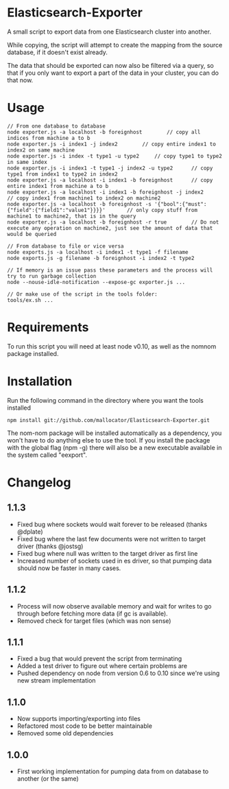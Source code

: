 Elasticsearch-Exporter
======================

A small script to export data from one Elasticsearch cluster into another.

While copying, the script will attempt to create the mapping from the source database, if it doesn't exist already.

The data that should be exported can now also be filtered via a query, so that if you only want to export a part of the data in your cluster, you can do that now.

# Usage

	// From one database to database
	node exporter.js -a localhost -b foreignhost		// copy all indices from machine a to b
	node exporter.js -i index1 -j index2		// copy entire index1 to index2 on same machine
	node exporter.js -i index -t type1 -u type2		// copy type1 to type2 in same index
	node exporter.js -i index1 -t type1 -j index2 -u type2		// copy type1 from index1 to type2 in index2
	node exporter.js -a localhost -i index1 -b foreignhost		// copy entire index1 from machine a to b
	node exporter.js -a localhost -i index1 -b foreignhost -j index2		// copy index1 from machine1 to index2 on machine2
	node exporter.js -a localhost -b foreignhost -s '{"bool":{"must":{"field":{"field1":"value1"}}}}'		// only copy stuff from machine1 to machine2, that is in the query
	node exporter.js -a localhost -b foreignhost -r true		// Do not execute any operation on machine2, just see the amount of data that would be queried
	
	// From database to file or vice versa
	node exports.js -a localhost -i index1 -t type1 -f filename
	node exports.js -g filename -b foreignhost -i index2 -t type2
    
    // If memory is an issue pass these parameters and the process will try to run garbage collection
    node --nouse-idle-notification --expose-gc exporter.js ...
    
    // Or make use of the script in the tools folder:
    tools/ex.sh ...

# Requirements

To run this script you will need at least node v0.10, as well as the nomnom package installed.

# Installation

Run the following command in the directory where you want the tools installed

	npm install git://github.com/mallocator/Elasticsearch-Exporter.git
	
The nom-nom package will be installed automatically as a dependency, you won't have to do anything else to use the tool. If you install the package with the global flag (npm -g) there will also be a new executable available in the system called "eexport".

# Changelog

## 1.1.3
* Fixed bug where sockets would wait forever to be released (thanks @dplate)
* Fixed bug where the last few documents were not written to target driver (thanks @jostsg)
* Fixed bug where null was written to the target driver as first line
* Increased number of sockets used in es driver, so that pumping data should now be faster in many cases.

## 1.1.2
* Process will now observe available memory and wait for writes to go through before fetching more data (if gc is available).
* Removed check for target files (which was non sense)

## 1.1.1
* Fixed a bug that would prevent the script from terminating
* Added a test driver to figure out where certain problems are
* Pushed dependency on node from version 0.6 to 0.10 since we're using new stream implementation

## 1.1.0
* Now supports importing/exporting into files
* Refactored most code to be better maintainable
* Removed some old dependencies

## 1.0.0
* First working implementation for pumping data from on database to another (or the same)
